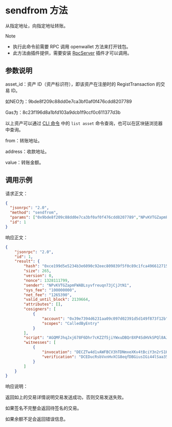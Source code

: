 # sendfrom 方法

从指定地址，向指定地址转账。

> [!Note]
>
> - 执行此命令前需要 RPC 调用 openwallet 方法来打开钱包。
> - 此方法由插件提供，需要安装 [RpcServer](https://github.com/neo-project/neo-modules/releases) 插件才可以调用。

## 参数说明

asset_id：资产 ID（资产标识符），即该资产在注册时的 RegistTransaction 的交易 ID。

如NEO为：9bde8f209c88dd0e7ca3bf0af0f476cdd8207789

Gas为：8c23f196d8a1bfd103a9dcb1f9ccf0c611377d3b

以上资产可以通过 [CLI 命令](../../../../node/cli/cli.md) 中的 `list asset` 命令查询，也可以在区块链浏览器中查询。

from：转账地址。

address：收款地址。

value：转账金额。

## 调用示例

请求正文：

```json
{
  "jsonrpc": "2.0",
  "method": "sendfrom",
  "params": ["0x9bde8f209c88dd0e7ca3bf0af0f476cdd8207789","NPvKVTGZapmFWABLsyvfreuqn73jCjJtN1","NZos4XyLUEUrD7RQBn9J1A1PyeCwQKqwtT", 100],
  "id": 1
}
```

响应正文：

```json
{
    "jsonrpc": "2.0",
    "id": 1,
    "result": {
        "hash": "0xce199d5e5234b3e6090c92eec809839f5f0c89c1fca496612715a7135e031147",
        "size": 265,
        "version": 0,
        "nonce": 1328111799,
        "sender": "NPvKVTGZapmFWABLsyvfreuqn73jCjJtN1",
        "sys_fee": "100000000",
        "net_fee": "1265390",
        "valid_until_block": 2139664,
        "attributes": [],
        "cosigners": [
            {
                "account": "0x39e7394d6231aa09c097d02391d5d149f873f12b",
                "scopes": "CalledByEntry"
            }
        ],
        "script": "AGQMFJhqJxj678F6Dhr7cKZZf5jiYWxuDBQr8XP4SdHVkSPQl8AJqjFiTTnnORPADAh0cmFuc2ZlcgwUiXcg2M129PAKv6N8Dt2InCCP3ptBYn1bUjk=",
        "witnesses": [
            {
                "invocation": "DECZTw4d1vAWFBCV3hTDNmxeXKv4tBciY3n2rS1HLlSfcbqh86qs5C+hxNse/L7+WVI+i9KpFUx2eqdIF/P4QGKk",
                "verification": "DCEDucRsbVxnHvXCG8eqfDBGiusIGi44lSaa35R3GNZQzh4LQQqQatQ="
            }
        ]
    }
}
```

响应说明：

返回如上的交易详情说明交易发送成功，否则交易发送失败。

如果签名不完整会返回待签名的交易。

如果余额不足会返回错误信息。
